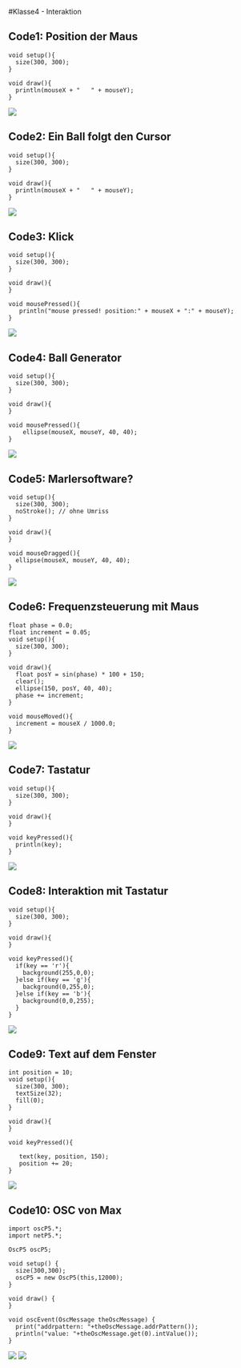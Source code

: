 #Klasse4 - Interaktion 

## Code1: Position der Maus

```
void setup(){
  size(300, 300); 
}

void draw(){
  println(mouseX + "   " + mouseY); 
}
```

![](res/k4/img/code1.png)

## Code2: Ein Ball folgt den Cursor

```
void setup(){
  size(300, 300); 
}

void draw(){
  println(mouseX + "   " + mouseY); 
}
```

![](res/k4/img/code2.png)


## Code3: Klick
```
void setup(){
  size(300, 300); 
}

void draw(){
}

void mousePressed(){
   println("mouse pressed! position:" + mouseX + ":" + mouseY); 
}
```
![](res/k4/img/code3.png)

## Code4: Ball Generator
```
void setup(){
  size(300, 300); 
}

void draw(){
}

void mousePressed(){
	ellipse(mouseX, mouseY, 40, 40);
}
```
![](res/k4/img/code4.png)

## Code5: Marlersoftware?
```
void setup(){
  size(300, 300); 
  noStroke(); // ohne Umriss
}

void draw(){
}

void mouseDragged(){
  ellipse(mouseX, mouseY, 40, 40);
}
```
![](res/k4/img/code5.png)

## Code6: Frequenzsteuerung mit Maus
```
float phase = 0.0;
float increment = 0.05;
void setup(){
  size(300, 300); 
}

void draw(){
  float posY = sin(phase) * 100 + 150;
  clear();
  ellipse(150, posY, 40, 40);
  phase += increment;
}

void mouseMoved(){
  increment = mouseX / 1000.0;
}
```
![](res/k4/img/code6.png)

## Code7: Tastatur
```
void setup(){
  size(300, 300); 
}

void draw(){
}

void keyPressed(){
  println(key);
}
```

![](res/k4/img/code7.png)

## Code8: Interaktion mit Tastatur

```
void setup(){
  size(300, 300); 
}

void draw(){
}

void keyPressed(){
  if(key == 'r'){
    background(255,0,0);
  }else if(key == 'g'){
    background(0,255,0);
  }else if(key == 'b'){
    background(0,0,255);
  }
}
```
![](res/k4/img/code8.png)

## Code9: Text auf dem Fenster

```
int position = 10;
void setup(){
  size(300, 300); 
  textSize(32);
  fill(0);
}

void draw(){
}

void keyPressed(){
  
   text(key, position, 150); 
   position += 20;
}
```
![](res/k4/img/code9.png)


## Code10: OSC von Max

```
import oscP5.*;
import netP5.*;
  
OscP5 oscP5;

void setup() {
  size(300,300);
  oscP5 = new OscP5(this,12000);
}

void draw() {
}

void oscEvent(OscMessage theOscMessage) {
  print("addrpattern: "+theOscMessage.addrPattern());
  println("value: "+theOscMessage.get(0).intValue());
}
```
![](res/k4/img/code10_a.png)
![](res/k4/img/code10_b.png)





